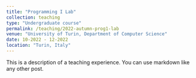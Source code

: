 ```yaml
---
title: "Programming I Lab"
collection: teaching
type: "Undergraduate course"
permalink: /teaching/2022-autumn-prog1-lab
venue: "University of Turin, Department of Computer Science"
date: 10-2022 - 12-2022
location: "Turin, Italy"
---
```


This is a description of a teaching experience. You can use markdown like any other post.

<!-- Heading 1
======

Heading 2
======

Heading 3
====== -->